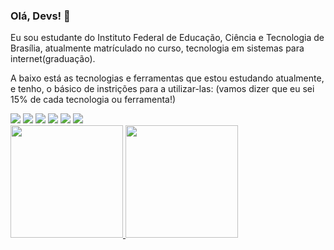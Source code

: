 ### Olá, Devs! 👋

Eu sou estudante do Instituto Federal de Educação, Ciência e Tecnologia de Brasília, atualmente matrículado no curso, tecnologia em sistemas para internet(graduação).

A baixo está as tecnologias e ferramentas que estou estudando atualmente, e tenho, o básico de instrições para a utilizar-las:
(vamos dizer que eu sei 15% de cada tecnologia ou ferramenta!)

<img src="https://cdn.jsdelivr.net/gh/devicons/devicon/icons/html5/html5-original-wordmark.svg"/>
<img src="https://cdn.jsdelivr.net/gh/devicons/devicon/icons/css3/css3-original-wordmark.svg"/>
<img src="https://cdn.jsdelivr.net/gh/devicons/devicon/icons/javascript/javascript-original.svg"/>
<img src="https://cdn.jsdelivr.net/gh/devicons/devicon/icons/figma/figma-original.svg"/>
<img src="https://cdn.jsdelivr.net/gh/devicons/devicon/icons/git/git-original-wordmark.svg"/>
<img src="https://cdn.jsdelivr.net/gh/devicons/devicon/icons/github/github-original-wordmark.svg"/>



<div>
  <a href="https://github.com/seu-usuário-aqui">
  <img height="180em" src="https://github-readme-stats.vercel.app/api/top-langs/?username=seu-usuário-aqui&layout=compact&langs_count=7&theme=dracula"/>
  <img height="180em" src="https://github-readme-stats.vercel.app/api?username=seu-usuário-     aqui&show_icons=true&theme=dracula&include_all_commits=true&count_private=true"/>
</div>

